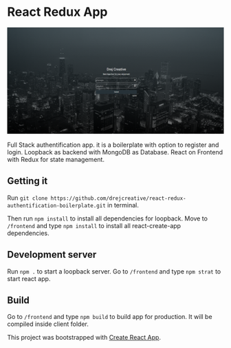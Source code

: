 # React Redux App
![Project Login](1.png)

Full Stack authentification app. it is a boilerplate with option to register and login. Loopback as backend with MongoDB as Database. React on Frontend with Redux for state management.

## Getting it
Run `git clone https://github.com/drejcreative/react-redux-authentification-boilerplate.git` in terminal.

Then run `npm install` to install all dependencies for loopback.
Move to `/frontend` and type `npm install` to install all react-create-app dependencies.

## Development server
Run `npm .` to start a loopback server.
Go to `/frontend` and type `npm strat` to start react app.


## Build
Go to `/frontend` and type `npm build` to build app for production. It will be compiled inside client folder.

This project was bootstrapped with [Create React App](https://github.com/facebookincubator/create-react-app).
